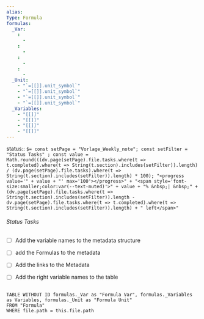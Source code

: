 ```yaml
---
alias: 
Type: Formula 
formulas:
  _Var:
    :
      - 
    :
      - 
    :
      - 
    :
      - 
  _Unit:
    - "`=[[]].unit_symbol`"
    - "`=[[]].unit_symbol`"
    - "`=[[]].unit_symbol`"
    - "`=[[]].unit_symbol`"
  _Variables:
    - "[[]]"
    - "[[]]"
    - "[[]]"
    - "[[]]"
---
```

status::  `$= const setPage = "Vorlage_Weekly_note"; const setFilter = "Status Tasks" ; const value = Math.round(((dv.page(setPage).file.tasks.where(t => t.completed).where(t => String(t.section).includes(setFilter)).length) / (dv.page(setPage).file.tasks).where(t => String(t.section).includes(setFilter)).length) * 100); "<progress value='" + value + "' max='100'></progress>" + "<span style='font-size:smaller;color:var(--text-muted)'>" + value + "% &nbsp;| &nbsp;" + (dv.page(setPage).file.tasks.where(t => String(t.section).includes(setFilter)).length - dv.page(setPage).file.tasks.where(t => t.completed).where(t => String(t.section).includes(setFilter)).length) + " left</span>" `
###### Status Tasks
- [ ] Add the variable names to the metadata structure 
- [ ] add the Formulas to the metadata
- [ ] Add the links to the Metadata
- [ ] Add the right variable names to the table


##
```dataview
TABLE WITHOUT ID formulas._Var as "Formula Var", formulas._Variables as Variables, formulas._Unit as "Formula Unit"
FROM "Formula"
WHERE file.path = this.file.path
```
